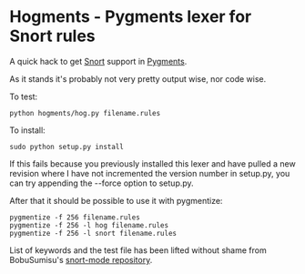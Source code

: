 Hogments - Pygments lexer for Snort rules
=========================================

A quick hack to get [Snort][] support in [Pygments][].

As it stands it's probably not very pretty output wise, nor code wise.

To test:

    python hogments/hog.py filename.rules

To install:

    sudo python setup.py install

If this fails because you previously installed this lexer and have pulled a new
revision where I have not incremented the version number in setup.py, you can
try appending the --force option to setup.py.

After that it should be possible to use it with pygmentize:

    pygmentize -f 256 filename.rules
    pygmentize -f 256 -l hog filename.rules
    pygmentize -f 256 -l snort filename.rules


List of keywords and the test file has been lifted without shame from
BobuSumisu's [snort-mode repository][snort-mode].

[Pygments]: http://pygments.org/docs/plugins/
[Snort]: http://www.snort.org/
[snort-mode]: https://github.com/BobuSumisu/snort-mode/
